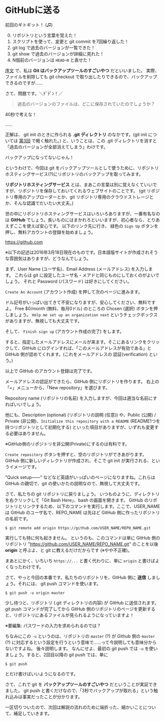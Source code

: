 # GitHubに送る

前回のギトギット！ (♫)

0. リポジトリという言葉を覚えた！
0. スクリプトを使って、変更と git commit を7回繰り返した！
0. git log で過去のバージョンが一覧できた！
0. git show で過去のバージョンが詳細に見れた！
0. N個前のバージョンは ``HEAD~N`` と表せた！

[序文](README.md) で、私は **Git はバックアップツールのすごいやつ** だといいました。
実際、ファイルを削除しても git checkout で取り出したりできるので、バックアップできるのですが……

さて、問題です。＼ﾃﾞﾃﾞﾝ！／

> 過去のバージョンのファイルは、どこに保存されていたのでしょうか？

40秒で考えな！

……

正解は、 git init のときに作られる **.git ディレクトリ** のなかです。(git init については [第3回](git_start.md) で軽く触れた。)
と、いうことは、この .git ディレクトリを消すと「過去のバージョンが全部消えてしまう」わけです。

バックアップになってないじゃん！

というわけで、今回は git をバックアップツールとして使うために、リポジトリホスティングサービス(?)にリポジトリのバックアップを取ってみます。

**リポジトリホスティングサービス** とは、まあこの言葉は別に覚えなくていいですが、リポジトリを保存しておいてくれるウェブサイトのことです。
(git リポジトリ専用のアップローダーとか、git リポジトリ専用のクラウドストレージとか、そんな認識でだいたい大丈夫。)

世の中にリポジトリホスティングサービスはいろいろありますが、一番有名なのは **GitHub** でしょう。長いものにはまかれろといいますが、初心者なら、とりあえずここを使えば安心です。
以下のリンク先に行き、 緑色の ``Sign Up`` ボタンを押し、無料アカウントの登録を始めましょう。

<https://github.com>

※以下の記述は2016年3月18日現在のものです。日本語版サイトが作成されそうな雰囲気はありますが、どうなんでしょう。

まず、User Name (ユーザ名)、Email Address (メールアドレス) を入力します。
これらは git に設定したユーザ名・メアドと同じものにしておくのがよいでしょう。
それと Password (パスワード) は好きにしてください。

``Create An Account`` (アカウント作成) を押して次のページに進みます。

ドル記号がいっぱい出てきて不安になりますが、安心してください、無料ですよ。
Free $0/month (無料、毎月0ドル) のところの Chosen (選択) ボタンを押しましょう。
``Help me set up an organization next`` というチェックボックスがありますが、無視しても大丈夫です。

そして、 ``Finish sign up`` (アカウント作成の完了) をします。

すると、指定したメールアドレスにメールが来ます。そこにあるリンクをクリックして、GitHub にログインすれば、「このメールアドレスが有効である」と GitHub 側が認めてくれます。(これをメールアドレスの 認証(verification) という。)

以上で GitHub のアカウント登録は完了です。

メールアドレスの認証ができたら、GitHub 側にリポジトリを作ります。
右上の「+」メニューから、「New repository」を選びます。

Repository name (リポジトリの名前) を入力しますが、今回は適当な名前にすればいいでしょう。

他にも、Description (optional) (リポジトリの説明 (任意)) や、Public (公開) / Private (非公開)、``Initialize this repository with a README`` (README1つを持つリポジトリとして初期化する) といった項目がありますが、いずれも変更する必要はありません。

※GitHub側のリポジトリを非公開(Private)にするのは有料です。

``Create repository`` ボタンを押すと、空のリポジトリができあがります。GitHub 側に新しいディレクトリが作成され、そこで git init が実行される、というイメージです。

"Quick setup――" などなど英語がいっぱいのページになりますね。これらは GitHub の親切で、git の使いかたの説明なので、無視して大丈夫です。

さて、私たちの git リポジトリに戻りましょう。
いつものように、ディレクトリを右クリックして「Git Bash Here」、bash の画面を開きます。
GitHub のリポジトリとリンクするため、以下のコマンドを実行します。ここで、USER_NAME は GitHub のユーザ名で、REPO_NAME は先ほど GitHub 側に作ったリポジトリの名前です。

```
$ git remote add origin https://github.com/USER_NAME/REPO_NAME.git
```

実行しても特に何も起きません。
というのも、このコマンドは単に GitHub 側のリポジトリ "https://github.com/USER_NAME/REPO_NAME.git" のことを以後 **origin** と呼ぶよ、と git に教えるだけだからです (※やや不正確)。

まあとにかく、いちいち ``https://...`` と書く代わりに、単に `origin` と書けばよくなったわけです。

さて、やっと今回の本番です。私たちのリポジトリを、GitHub 側に **送信** しましょう。それには、 git push コマンドを使います。

```
$ git push -u origin master
```

少し待つと、リポジトリ (.git ディレクトリの内容) が GitHub に送信されます。
git push コマンドが完了してから GitHub 側のリポジトリのページを更新すると、リポジトリにあるファイルが見られるようになっていますよ！

※要編集: パスワードの入力を求められるのでは？

ちなみにこの `-u` というのは、リポジトリの `master` (?) が Github 側の `master` (?) に対応するという設定を行うという意味で……って今説明しても意味分からないですよね。
後々説明します。
なんにせよ、最初の git push では `-u` を使いましょう。すると、2回目以降の git push では、単に

```
$ git push
```

とだけ書けばいいようになるのです。

さて、これで git を **バックアップツールのすごいやつ** だということが実証できました。
git push と書くだけなので、「3秒でバックアップが取れる」という触れ込みは事実だったことが分かります。

一区切りついたので、次回は解説の流れのために端折った、細かいことについて、補足していきます。

